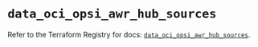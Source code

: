 # `data_oci_opsi_awr_hub_sources`

Refer to the Terraform Registry for docs: [`data_oci_opsi_awr_hub_sources`](https://registry.terraform.io/providers/oracle/oci/6.18.0/docs/data-sources/opsi_awr_hub_sources).
